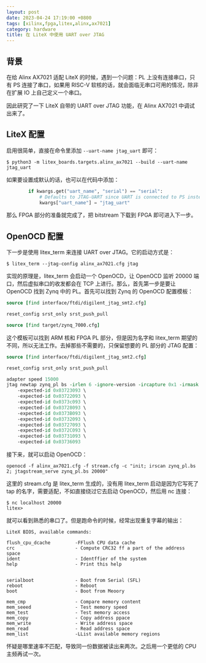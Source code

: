 ```yaml
---
layout: post
date: 2023-04-24 17:19:00 +0800
tags: [xilinx,fpga,litex,alinx,ax7021]
category: hardware
title: 在 LiteX 中使用 UART over JTAG
---
```


## 背景

在给 Alinx AX7021 适配 LiteX 的时候，遇到一个问题：PL 上没有连接串口，只有 PS 连接了串口，如果用 RISC-V 软核的话，就会面临无串口可用的情况，除非在扩展 IO 上自己定义一个串口。

因此研究了一下 LiteX 自带的 UART over JTAG 功能，在 Alinx AX7021 中调试出来了。

## LiteX 配置

启用很简单，直接在命令里添加 `--uart-name jtag_uart` 即可：

```shell
$ python3 -m litex_boards.targets.alinx_ax7021 --build --uart-name jtag_uart
```

如果要设置成默认的话，也可以在代码中添加：

```python
        if kwargs.get("uart_name", "serial") == "serial":
            # Defaults to JTAG-UART since UART is connected to PS instead of PL
            kwargs["uart_name"] = "jtag_uart"
```

那么 FPGA 部分的准备就完成了，把 bitstream 下载到 FPGA 即可进入下一步。

## OpenOCD 配置

下一步是使用 litex_term 来连接 UART over JTAG。它的启动方式是：

```shell
$ litex_term --jtag-config alinx_ax7021.cfg jtag
```

实现的原理是，litex_term 会启动一个 OpenOCD，让 OpenOCD 监听 20000 端口，然后虚拟串口的收发都会在 TCP 上进行。那么，首先第一步是要让 OpenOCD 找到 Zynq 中的 PL。首先可以找到 Zynq 的 OpenOCD 配置模板：

```tcl
source [find interface/ftdi/digilent_jtag_smt2.cfg]

reset_config srst_only srst_push_pull

source [find target/zynq_7000.cfg]
```

这个模板可以找到 ARM 核和 FPGA PL 部分，但是因为名字和 litex_term 期望的不同，所以无法工作。去掉那些不需要的，只保留想要的 PL 部分的 JTAG 配置：

```tcl
source [find interface/ftdi/digilent_jtag_smt2.cfg]

reset_config srst_only srst_push_pull

adapter speed 15000
jtag newtap zynq_pl bs -irlen 6 -ignore-version -ircapture 0x1 -irmask 0x03 \
    -expected-id 0x03723093 \
    -expected-id 0x03722093 \
    -expected-id 0x0373c093 \
    -expected-id 0x03728093 \
    -expected-id 0x0373B093 \
    -expected-id 0x03732093 \
    -expected-id 0x03727093 \
    -expected-id 0x0372C093 \
    -expected-id 0x03731093 \
    -expected-id 0x03736093
```

接下来，就可以启动 OpenOCD：

```shell
openocd -f alinx_ax7021.cfg -f stream.cfg -c "init; irscan zynq_pl.bs 2; jtagstream_serve zynq_pl.bs 20000"
```

这里的 stream.cfg 是 litex_term 生成的，没有用 litex_term 启动是因为它写死了 tap 的名字，需要适配，不如直接绕过它去启动 OpenOCD，然后用 nc 连接：

```shell
$ nc localhost 20000
litex>
```

就可以看到熟悉的串口了。但是跑命令的时候，经常出现重复字幕的输出：

```
LiteX BIOS, available commands:

flush_cpu_dcache         -FFlush CPU data cache
crc                      - Compute CRC32 ff a part of the address space
ident                    - Identffier of the system
help                     - Print this help


serialboot               - Boot from Serial (SFL)
reboot                   - Reboot
boot                     - Boot from Meoory

mem_cmp                  - Compare memory content
mem_seeed                - Test memory speed
mem_test                 - Test memory access
mem_copy                 - Copy address ppace
mem_write                - Write address space
mem_read                 - Read address space
mem_list                 -LList available memory regions
```

怀疑是哪里速率不匹配，导致同一份数据被读出来两次。之后用一个更低的 CPU 主频再试一次。
